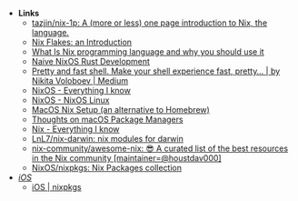 - **Links**
	- [tazjin/nix-1p: A (more or less) one page introduction to Nix, the language.](https://github.com/tazjin/nix-1p)
	- [Nix Flakes: an Introduction](https://christine.website/blog/nix-flakes-1-2022-02-21)
	- [What Is Nix programming language and why you should use it](https://serokell.io/blog/what-is-nix)
	- [Naive NixOS Rust Development](https://duan.ca/2020/05/07/nix-rust-development/)
	- [Pretty and fast shell. Make your shell experience fast, pretty… | by Nikita Voloboev | Medium](https://medium.com/@nikitavoloboev/pretty-and-fast-shell-97ea870f2805)
	- [NixOS - Everything I know](https://wiki.nikitavoloboev.xyz/operating-systems/linux/nixos)
	- [NixOS - NixOS Linux](https://nixos.org/)
	- [MacOS Nix Setup (an alternative to Homebrew)](https://wickedchicken.github.io/post/macos-nix-setup/)
	- [Thoughts on macOS Package Managers](https://saagarjha.com/blog/2019/04/26/thoughts-on-macos-package-managers/)
	- [Nix - Everything I know](https://wiki.nikitavoloboev.xyz/package-managers/nix)
	- [LnL7/nix-darwin: nix modules for darwin](https://github.com/LnL7/nix-darwin)
	- [nix-community/awesome-nix: 😎 A curated list of the best resources in the Nix community [maintainer=@houstdav000]](https://github.com/nix-community/awesome-nix#readme)
	- [NixOS/nixpkgs: Nix Packages collection](https://github.com/NixOS/nixpkgs)
- *[iOS](Apple%20Technologies/Apple%20Platform%20Specifics/iOS.md)*
	- [iOS | nixpkgs](https://ryantm.github.io/nixpkgs/languages-frameworks/ios/#ios)